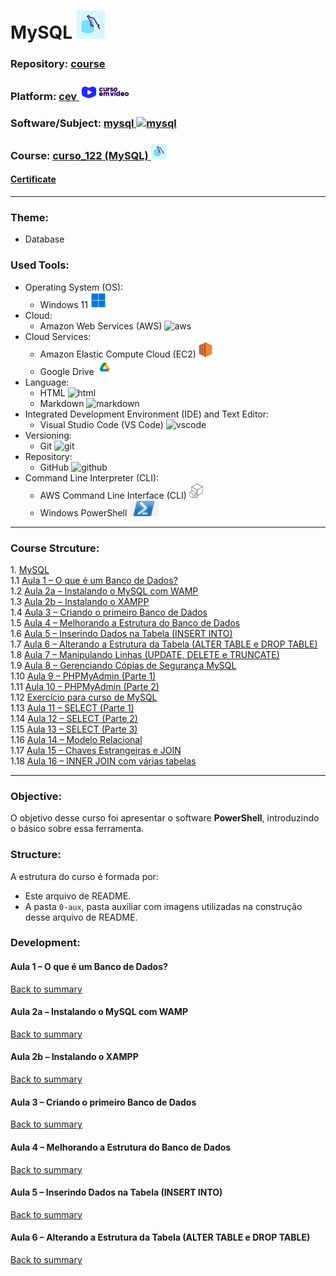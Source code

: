 # MySQL   <img src="./0-aux/logo_course.png" alt="curso_122" width="auto" height="45">

### Repository: [course](../../../)
### Platform: <a href="../../">cev   <img src="https://github.com/PedroHeeger/main/blob/main/0-aux/logos/plataforma/curso_em_video.png" alt="cev" width="auto" height="25"></a>
### Software/Subject: <a href="../">mysql   <img src="https://cdn.jsdelivr.net/gh/devicons/devicon/icons/python/python-original.svg" alt="mysql" width="auto" height="25"></a>
### Course: <a href="./">curso_122 (MySQL)   <img src="./0-aux/logo_course.png" alt="curso_122" width="auto" height="25"></a>

#### <a href="https://github.com/PedroHeeger/main/blob/main/cert_ti/04-curso/programming/power_shell/(24-03-20)_Cert_PowerShell_PH_UDM.pdf">Certificate</a>

---

### Theme:
- Database

### Used Tools:
- Operating System (OS): 
  - Windows 11 <img src="https://github.com/PedroHeeger/main/blob/main/0-aux/logos/software/windows11.png" alt="windows11" width="auto" height="25">
- Cloud:
  - Amazon Web Services (AWS)   <img src="https://cdn.jsdelivr.net/gh/devicons/devicon@latest/icons/amazonwebservices/amazonwebservices-original-wordmark.svg" alt="aws" width="auto" height="25">
- Cloud Services:
  - Amazon Elastic Compute Cloud (EC2)   <img src="https://github.com/PedroHeeger/main/blob/main/0-aux/logos/cloud/aws_ec2.svg" alt="aws_ec2" width="auto" height="25">
  - Google Drive <img src="https://github.com/PedroHeeger/main/blob/main/0-aux/logos/software/google_drive.png" alt="google_drive" width="auto" height="25">
- Language:
  - HTML   <img src="https://cdn.jsdelivr.net/gh/devicons/devicon/icons/html5/html5-original.svg" alt="html" width="auto" height="25">
  - Markdown   <img src="https://cdn.jsdelivr.net/gh/devicons/devicon/icons/markdown/markdown-original.svg" alt="markdown" width="auto" height="25">
- Integrated Development Environment (IDE) and Text Editor:
  - Visual Studio Code (VS Code)   <img src="https://cdn.jsdelivr.net/gh/devicons/devicon/icons/vscode/vscode-original.svg" alt="vscode" width="auto" height="25">
- Versioning: 
  - Git   <img src="https://cdn.jsdelivr.net/gh/devicons/devicon/icons/git/git-original.svg" alt="git" width="auto" height="25">
- Repository:
  - GitHub   <img src="https://cdn.jsdelivr.net/gh/devicons/devicon/icons/github/github-original.svg" alt="github" width="auto" height="25">
- Command Line Interpreter (CLI):
  - AWS Command Line Interface (CLI)   <img src="https://github.com/PedroHeeger/main/blob/main/0-aux/logos/cloud/aws_cli.svg" alt="aws_cli" width="auto" height="25">
  - Windows PowerShell   <img src="https://github.com/PedroHeeger/main/blob/main/0-aux/logos/software/windows_power_shell.png" alt="windows_power_shell" width="auto" height="25">

---

<h3>Course Strcuture:</h3>
1. <a href="#item01">MySQL</a><br>
  1.1 <a href="#item01.01">Aula 1 – O que é um Banco de Dados?</a><br>   
  1.2 <a href="#item01.02">Aula 2a – Instalando o MySQL com WAMP</a><br>   
  1.3 <a href="#item01.03">Aula 2b – Instalando o XAMPP</a><br>   
  1.4 <a href="#item01.04">Aula 3 – Criando o primeiro Banco de Dados</a><br>   
  1.5 <a href="#item01.05">Aula 4 – Melhorando a Estrutura do Banco de Dados</a><br>   
  1.6 <a href="#item01.06">Aula 5 – Inserindo Dados na Tabela (INSERT INTO)</a><br>   
  1.7 <a href="#item01.07">Aula 6 – Alterando a Estrutura da Tabela (ALTER TABLE e DROP TABLE)</a><br>   
  1.8 <a href="#item01.08">Aula 7 – Manipulando Linhas (UPDATE, DELETE e TRUNCATE)</a><br>   
  1.9 <a href="#item01.09">Aula 8 – Gerenciando Cópias de Segurança MySQL</a><br>   
  1.10 <a href="#item01.10">Aula 9 – PHPMyAdmin (Parte 1)</a><br>   
  1.11 <a href="#item01.11">Aula 10 – PHPMyAdmin (Parte 2)</a><br>   
  1.12 <a href="#item01.12">Exercício para curso de MySQL</a><br>   
  1.13 <a href="#item01.13">Aula 11 – SELECT (Parte 1)</a><br>   
  1.14 <a href="#item01.14">Aula 12 – SELECT (Parte 2)</a><br>   
  1.15 <a href="#item01.15">Aula 13 – SELECT (Parte 3)</a><br>   
  1.16 <a href="#item01.16">Aula 14 – Modelo Relacional</a><br>   
  1.17 <a href="#item01.17">Aula 15 – Chaves Estrangeiras e JOIN</a><br>   
  1.18 <a href="#item01.18">Aula 16 – INNER JOIN com várias tabelas</a><br>   

---

### Objective:
O objetivo desse curso foi apresentar o software **PowerShell**, introduzindo o básico sobre essa ferramenta.

### Structure:
A estrutura do curso é formada por:
- Este arquivo de README.
- A pasta `0-aux`, pasta auxiliar com imagens utilizadas na construção desse arquivo de README.

### Development:

<a name="item01.01"><h4>Aula 1 – O que é um Banco de Dados?</h4></a>[Back to summary](#item01)













<a name="item01.02"><h4>Aula 2a – Instalando o MySQL com WAMP</h4></a>[Back to summary](#item01)





<a name="item01.03"><h4>Aula 2b – Instalando o XAMPP</h4></a>[Back to summary](#item01)





<a name="item01.04"><h4>Aula 3 – Criando o primeiro Banco de Dados</h4></a>[Back to summary](#item01)






<a name="item01.05"><h4>Aula 4 – Melhorando a Estrutura do Banco de Dados</h4></a>[Back to summary](#item01)







<a name="item01.06"><h4>Aula 5 – Inserindo Dados na Tabela (INSERT INTO)</h4></a>[Back to summary](#item01)






<a name="item01.07"><h4>Aula 6 – Alterando a Estrutura da Tabela (ALTER TABLE e DROP TABLE)</h4></a>[Back to summary](#item01)
